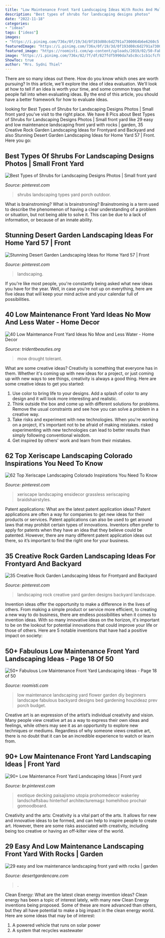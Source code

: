 ```yaml
---
title: "Low Maintenance Front Yard Landscaping Ideas With Rocks And Mulch ~ 62 Top Xeriscape Landscaping Colorado Inspirations You Need To Know"
description: "Best types of shrubs for landscaping designs photos"
date: "2022-11-18"
categories:
- "ideas"
tags: ["ideas"]
images:
- "https://i.pinimg.com/736x/0f/19/3d/0f193d08c6d2791a7300064b6e6260c5.jpg"
featuredImage: "https://i.pinimg.com/736x/0f/19/3d/0f193d08c6d2791a7300064b6e6260c5.jpg"
featured_image: "https://roomisti.com/wp-content/uploads/2019/02/50-Fabulous-Low-Maintenance-Front-Yard-Landscaping-Ideas-52.jpg"
image: "https://i.pinimg.com/736x/82/7f/df/827fdf5990da7a5c8cc1cb1cfcf81d71.jpg"
ShowToc: true
author: "Mrs. Sydni Thiel"
---
```



There are so many ideas out there. How do you know which ones are worth pursuing? In this article, we'll explore the idea of idea evaluation. We'll look at how to tell if an idea is worth your time, and some common traps that people fall into when evaluating ideas. By the end of this article, you should have a better framework for how to evaluate ideas.

	

		
looking for Best Types of Shrubs for Landscaping Designs Photos | Small front yard you've visit to the right place. We have 8 Pics about Best Types of Shrubs for Landscaping Designs Photos | Small front yard like 29 easy and low maintenance landscaping front yard with rocks | garden, 35 Creative Rock Garden Landscaping Ideas for Frontyard and Backyard and also Stunning Desert Garden Landscaping Ideas for Home Yard 57 | Front. Here you go:
		
    
## Best Types Of Shrubs For Landscaping Designs Photos | Small Front Yard

<img loading=lazy src="https://i.pinimg.com/736x/32/14/c4/3214c4a2372efee9002cfcefd02b0953--landscaping-shrubs-outdoor-landscaping.jpg" onerror="this.onerror=null;this.src='https://tse2.mm.bing.net/th?id=OIP.vF6MoYjetRpvxz5iAPPw4wEwDN&amp;pid=15.1';" alt="Best Types of Shrubs for Landscaping Designs Photos | Small front yard">

_Source: pinterest.com_

>shrubs landscaping types yard porch outdoor. 

	

What is brainstroming?
What is brainstroming? Brainstroming is a term used to describe the phenomenon of having a clear understanding of a problem or situation, but not being able to solve it. This can be due to a lack of information, or because of an innate ability.

    
## Stunning Desert Garden Landscaping Ideas For Home Yard 57 | Front

<img loading=lazy src="https://i.pinimg.com/736x/52/8b/ae/528bae3ad7969e730973ddda1576936f.jpg" onerror="this.onerror=null;this.src='https://tse3.mm.bing.net/th?id=OIP.-eRMGtJKyv5ShN_HDf9n4wHaKi&amp;pid=15.1';" alt="Stunning Desert Garden Landscaping Ideas for Home Yard 57 | Front">

_Source: pinterest.com_

>landscaping. 

	

If you're like most people, you're constantly being asked what new ideas you have for the year. Well, in case you're not up on everything, here are five ideas that will keep your mind active and your calendar full of possibilities. 

    
## 40 Low Maintenance Front Yard Ideas No Mow And Less Water - Home Decor

<img loading=lazy src="https://tridentbeauties.org/wp-content/uploads/2020/01/low-maintenance-front-yard-ideas-no-mow-and-less-water-lovely-the-25-best-no-grass-landscaping-ideas-on-pinterest-of-low-maintenance-front-yard-ideas-no-mow-and-less-water.jpg" onerror="this.onerror=null;this.src='https://tse1.mm.bing.net/th?id=OIP.cJaf6rNH5swA2ntgpja8lwHaFj&amp;pid=15.1';" alt="40 Low Maintenance Front Yard Ideas No Mow and Less Water - Home Decor">

_Source: tridentbeauties.org_

>mow drought tolerant. 

	

What are some creative ideas?
Creativity is something that everyone has in them. Whether it's coming up with new ideas for a project, or just coming up with new ways to see things, creativity is always a good thing. Here are some creative ideas to get you started: 
1) Use color to bring life to your designs. Add a splash of color to any design and it will look more interesting and realistic. 
2) Think outside the box and come up with different solutions for problems. Remove the usual constraints and see how you can solve a problem in a creative way. 
3) Take risks and experiment with new technologies. When you're working on a project, it's important not to be afraid of making mistakes. risked experimenting with new technologies can lead to better results than simply following conventional wisdom. 
4) Get inspired by others' work and learn from their mistakes.

    
## 62 Top Xeriscape Landscaping Colorado Inspirations You Need To Know

<img loading=lazy src="https://i.pinimg.com/736x/0f/19/3d/0f193d08c6d2791a7300064b6e6260c5.jpg" onerror="this.onerror=null;this.src='https://tse4.mm.bing.net/th?id=OIP.oB4gFpEeftjp56YfpbV2dgHaFj&amp;pid=15.1';" alt="62 Top Xeriscape Landscaping Colorado Inspirations You Need To Know">

_Source: pinterest.com_

>xeriscape landscaping ensidecor grassless xeriscaping braidshairstyles. 

	

Patent applications: What are the latest patent application ideas?
Patent applications are often a way for companies to get new ideas for their products or services. Patent applications can also be used to get around laws that may prohibit certain types of innovations. 
Inventors often prefer to apply for patents when they have an idea that they believe could be patented. However, there are many different patent application ideas out there, so it’s important to find the right one for your business.

    
## 35 Creative Rock Garden Landscaping Ideas For Frontyard And Backyard

<img loading=lazy src="https://i.pinimg.com/736x/82/7f/df/827fdf5990da7a5c8cc1cb1cfcf81d71.jpg" onerror="this.onerror=null;this.src='https://tse2.mm.bing.net/th?id=OIP.Vl52E1YbK7cTlWy6Hj3yhgHaJ3&amp;pid=15.1';" alt="35 Creative Rock Garden Landscaping Ideas for Frontyard and Backyard">

_Source: pinterest.com_

>landscaping rock creative yard garden designs backyard landscape. 

	

Invention ideas offer the opportunity to make a difference in the lives of others. From making a simple product or service more efficient, to creating a new way to do business, there are endless possibilities when it comes to invention ideas. With so many innovative ideas on the horizon, it's important to be on the lookout for potential innovations that could improve your life or those of others. Here are 5 notable inventions that have had a positive impact on society: 
    
## 50+ Fabulous Low Maintenance Front Yard Landscaping Ideas - Page 18 Of 50

<img loading=lazy src="https://roomisti.com/wp-content/uploads/2019/02/50-Fabulous-Low-Maintenance-Front-Yard-Landscaping-Ideas-52.jpg" onerror="this.onerror=null;this.src='https://tse4.mm.bing.net/th?id=OIP.yu4crXHSSY79rW2yyZ_0NgHaJ2&amp;pid=15.1';" alt="50+ Fabulous Low Maintenance Front Yard Landscaping Ideas - Page 18 of 50">

_Source: roomisti.com_

>low maintenance landscaping yard flower garden diy beginners landscape fabulous backyard designs bed gardening houzideaz prev porch budget. 

	

Creative art is an expression of the artist’s individual creativity and vision. Many people view creative art as a way to express their own ideas and feelings, while others may see it as an opportunity to explore new techniques or mediums. Regardless of why someone views creative art, there is no doubt that it can be an incredible experience to watch or learn from.

    
## 90+ Low Maintenance Front Yard Landscaping Ideas | Front Yard

<img loading=lazy src="https://i.pinimg.com/736x/e5/e0/c7/e5e0c7319397a78a2e773880b00800df.jpg" onerror="this.onerror=null;this.src='https://tse1.mm.bing.net/th?id=OIP.9D5kPI8qfM6VoxHcXB-jEQHaJ3&amp;pid=15.1';" alt="90+ Low Maintenance Front Yard Landscaping Ideas | Front yard">

_Source: br.pinterest.com_

>exotique decking paisajismo utopia prohomedecor wakerley landschaftsbau hinterhof architecturemagz homehihoo prochair gomoodboard. 

	

Creativity and the arts:
Creativity is a vital part of the arts. It allows for new and innovative ideas to be formed, and can help to inspire people to create art. However, there are some risks associated with creativity, including being too creative or having an off-kilter view of the world.

    
## 29 Easy And Low Maintenance Landscaping Front Yard With Rocks | Garden

<img loading=lazy src="https://desertgardencare.com/wp-content/uploads/2020/03/maxresdefault-2579.jpg" onerror="this.onerror=null;this.src='https://tse2.mm.bing.net/th?id=OIP.gmF-lU761EQNTI709jGWYgHaEK&amp;pid=15.1';" alt="29 easy and low maintenance landscaping front yard with rocks | garden">

_Source: desertgardencare.com_

>. 

	

Clean Energy: What are the latest clean energy invention ideas?
Clean energy has been a topic of interest lately, with many new Clean Energy inventions being proposed. Some of these are more advanced than others, but they all have potential to make a big impact in the clean energy world. Here are some ideas that may be of interest: 
1. A powered vehicle that runs on solar power 
2. A system that recycles wastewater 

